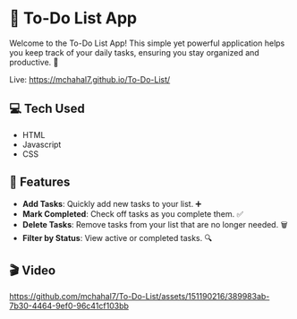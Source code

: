 # 📝 To-Do List App

Welcome to the To-Do List App! This simple yet powerful application helps you keep track of your daily tasks, ensuring you stay organized and productive. 🚀

Live: https://mchahal7.github.io/To-Do-List/

## 💻 Tech Used
- HTML
- Javascript
- CSS
## 🌟 Features

- **Add Tasks**: Quickly add new tasks to your list. ➕
- **Mark Completed**: Check off tasks as you complete them. ✅
- **Delete Tasks**: Remove tasks from your list that are no longer needed. 🗑️
- **Filter by Status**: View active or completed tasks. 🔍

## 🎬 Video
https://github.com/mchahal7/To-Do-List/assets/151190216/389983ab-7b30-4464-9ef0-96c41cf103bb


